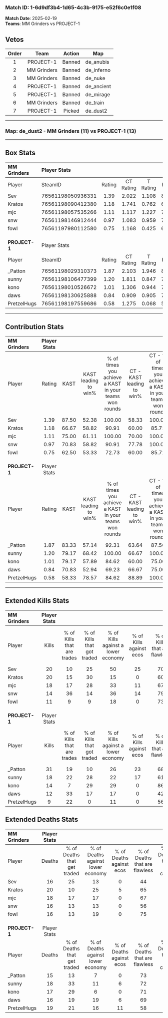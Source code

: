 ### Match ID: 1-6d9df3b4-1d65-4c3b-9175-e52f6c0e1f08  
**Match Date**: 2025-02-19  
**Teams**: MM Grinders vs PROJECT-1  

## Vetos  

| Order | Team | Action | Map |
| :---: | :--: | :----: | --- |
| 1 | PROJECT-1 | Banned | de_anubis |
| 2 | MM Grinders | Banned | de_inferno |
| 3 | MM Grinders | Banned | de_nuke |
| 4 | PROJECT-1 | Banned | de_ancient |
| 5 | PROJECT-1 | Banned | de_mirage |
| 6 | MM Grinders | Banned | de_train |
| 7 | PROJECT-1 | Picked | de_dust2 |

---  

### **Map**: de_dust2 - MM Grinders (11) vs PROJECT-1 (13)  
---  

## Box Stats  

| **MM Grinders** | Player Stats      |        |           |          |       |       |       |         |        |      |     |
| :- | :- | :-: | :-: | :-: | :-: | :-: | :-: | :-: | :-: | :-: | :-: |
| Player          | SteamID           | Rating | CT Rating | T Rating | KAST  |  ADR  | Kills | Assists | Deaths | K/D  | HS% |
| Sev             | 76561198050936331 |  1.39  |   2.022   |  1.108   | 87.50 | 94.0  |  20   |    6    |   16   | 1.25 | 35  |
| Kratos          | 76561198090412380 |  1.18  |   1.741   |  0.762   | 66.67 | 98.2  |  20   |    9    |   20   | 1.00 | 50  |
| mjc             | 76561198057535266 |  1.11  |   1.117   |  1.227   | 75.00 | 72.3  |  18   |    4    |   18   | 1.00 | 55  |
| snw             | 76561198146912444 |  0.97  |   1.083   |  0.959   | 70.83 | 70.3  |  14   |    5    |   16   | 0.88 | 42  |
| fowl            | 76561197980112580 |  0.75  |   1.168   |  0.425   | 62.50 | 54.0  |  11   |    5    |   16   | 0.69 | 36  |
|                 |                   |        |           |          |       |       |       |         |        |      |     |
|                 |                   |        |           |          |       |       |       |         |        |      |     |
|                 |                   |        |           |          |       |       |       |         |        |      |     |
| **PROJECT-1**   | Player Stats      |        |           |          |       |       |       |         |        |      |     |
| Player          | SteamID           | Rating | CT Rating | T Rating | KAST  |  ADR  | Kills | Assists | Deaths | K/D  | HS% |
| _Patton         | 76561198029310373 |  1.87  |   2.103   |  1.946   | 83.33 | 124.0 |  31   |    5    |   15   | 2.07 | 70  |
| sunny           | 76561198106477399 |  1.20  |   1.811   |  0.847   | 79.17 | 85.7  |  18   |    8    |   18   | 1.00 | 33  |
| kono            | 76561198010526672 |  1.01  |   1.306   |  0.944   | 79.17 | 69.4  |  14   |    6    |   17   | 0.82 | 50  |
| daws            | 76561198130625888 |  0.84  |   0.909   |  0.905   | 70.83 | 53.9  |  12   |    3    |   16   | 0.75 | 58  |
| PretzelHugs     | 76561198197559686 |  0.58  |   1.275   |  0.068   | 58.33 | 51.3  |   9   |    7    |   19   | 0.47 | 66  |
---  

## Contribution Stats  

| **MM Grinders** | Player Stats |       |                      |                                                        |                           |                                                             |                          |                                                            |
| :- | :-: | :-: | :-: | :-: | :-: | :-: | :-: | :-: |
| Player          |    Rating    | KAST  | KAST leading to win% | % of times you achieve a KAST in your teams won rounds | CT - KAST leading to win% | CT - % of times you achieve a KAST in your teams won rounds | T - KAST leading to win% | T - % of times you achieve a KAST in your teams won rounds |
| Sev             |     1.39     | 87.50 |        52.38         |                         100.00                         |           58.33           |                           100.00                            |          44.44           |                           100.00                           |
| Kratos          |     1.18     | 66.67 |        58.82         |                         90.91                          |           60.00           |                            85.71                            |          57.14           |                           100.00                           |
| mjc             |     1.11     | 75.00 |        61.11         |                         100.00                         |           70.00           |                           100.00                            |          50.00           |                           100.00                           |
| snw             |     0.97     | 70.83 |        58.82         |                         90.91                          |           77.78           |                           100.00                            |          37.50           |                           75.00                            |
| fowl            |     0.75     | 62.50 |        53.33         |                         72.73                          |           60.00           |                            85.71                            |          40.00           |                           50.00                            |
|                 |              |       |                      |                                                        |                           |                                                             |                          |                                                            |
|                 |              |       |                      |                                                        |                           |                                                             |                          |                                                            |
|                 |              |       |                      |                                                        |                           |                                                             |                          |                                                            |
| **PROJECT-1**   | Player Stats |       |                      |                                                        |                           |                                                             |                          |                                                            |
| Player          |    Rating    | KAST  | KAST leading to win% | % of times you achieve a KAST in your teams won rounds | CT - KAST leading to win% | CT - % of times you achieve a KAST in your teams won rounds | T - KAST leading to win% | T - % of times you achieve a KAST in your teams won rounds |
| _Patton         |     1.87     | 83.33 |        57.14         |                         92.31                          |           63.64           |                            87.50                            |          50.00           |                           100.00                           |
| sunny           |     1.20     | 79.17 |        68.42         |                         100.00                         |           66.67           |                           100.00                            |          71.43           |                           100.00                           |
| kono            |     1.01     | 79.17 |        57.89         |                         84.62                          |           60.00           |                            75.00                            |          55.56           |                           100.00                           |
| daws            |     0.84     | 70.83 |        52.94         |                         69.23                          |           66.67           |                            75.00                            |          37.50           |                           60.00                            |
| PretzelHugs     |     0.58     | 58.33 |        78.57         |                         84.62                          |           88.89           |                           100.00                            |          60.00           |                           60.00                            |
---  

## Extended Kills Stats  

| **MM Grinders** | Player Stats |                            |                            |                                    |                         |                              |                                 |                                       |                    |           |
| :- | :-: | :-: | :-: | :-: | :-: | :-: | :-: | :-: | :-: | :-: |
| Player          |    Kills     | % of Kills that are trades | % of Kills that got traded | % of Kills against a lower economy | % of Kills against ecos | % of Kills that are flawless | % of Kills that are close duels | % of Kills that are assisted by flash | Pistol Round Kills | AWP Kills |
| Sev             |      20      |             10             |             25             |                 50                 |           25            |              70              |                5                |                  10                   |         0          |     2     |
| Kratos          |      20      |             15             |             30             |                 15                 |            0            |              60              |                0                |                   0                   |         2          |     2     |
| mjc             |      18      |             17             |             28             |                 33                 |           11            |              67              |                0                |                   0                   |         0          |     2     |
| snw             |      14      |             36             |             14             |                 36                 |           14            |              79              |                7                |                   7                   |         0          |     2     |
| fowl            |      11      |             9              |             9              |                 18                 |            0            |              73              |                9                |                   9                   |         6          |     0     |
|                 |              |                            |                            |                                    |                         |                              |                                 |                                       |                    |           |
|                 |              |                            |                            |                                    |                         |                              |                                 |                                       |                    |           |
|                 |              |                            |                            |                                    |                         |                              |                                 |                                       |                    |           |
| **PROJECT-1**   | Player Stats |                            |                            |                                    |                         |                              |                                 |                                       |                    |           |
| Player          |    Kills     | % of Kills that are trades | % of Kills that got traded | % of Kills against a lower economy | % of Kills against ecos | % of Kills that are flawless | % of Kills that are close duels | % of Kills that are assisted by flash | Pistol Round Kills | AWP Kills |
| _Patton         |      31      |             19             |             10             |                 26                 |           23            |              68              |                6                |                   0                   |         2          |     5     |
| sunny           |      18      |             22             |             28             |                 22                 |           17            |              61              |               17                |                   0                   |         6          |     2     |
| kono            |      14      |             7              |             29             |                 29                 |            0            |              86              |                0                |                  14                   |         0          |     0     |
| daws            |      12      |             33             |             17             |                 17                 |            0            |              42              |               17                |                   0                   |         0          |     0     |
| PretzelHugs     |      9       |             22             |             0              |                 11                 |            0            |              56              |               11                |                   0                   |         0          |     3     |
## Extended Deaths Stats  

| **MM Grinders** | Player Stats |                             |                                   |                          |                               |                            |                           |               |
| :- | :-: | :-: | :-: | :-: | :-: | :-: | :-: | :-: |
| Player          |    Deaths    | % of Deaths that get traded | % of Deaths against lower economy | % of Deaths against ecos | % of Deaths that are flawless | % of Deaths that are close | % of Deaths while blinded | Deaths to AWP |
| Sev             |      16      |             25              |                13                 |            0             |              44               |             19             |             0             |       2       |
| Kratos          |      20      |             10              |                25                 |            5             |              65               |             15             |             0             |       5       |
| mjc             |      18      |             17              |                17                 |            0             |              67               |             0              |             0             |       0       |
| snw             |      16      |             13              |                13                 |            0             |              56               |             6              |             6             |       0       |
| fowl            |      16      |             13              |                19                 |            0             |              75               |             6              |             6             |       1       |
|                 |              |                             |                                   |                          |                               |                            |                           |               |
|                 |              |                             |                                   |                          |                               |                            |                           |               |
|                 |              |                             |                                   |                          |                               |                            |                           |               |
| **PROJECT-1**   | Player Stats |                             |                                   |                          |                               |                            |                           |               |
| Player          |    Deaths    | % of Deaths that get traded | % of Deaths against lower economy | % of Deaths against ecos | % of Deaths that are flawless | % of Deaths that are close | % of Deaths while blinded | Deaths to AWP |
| _Patton         |      15      |             13              |                 7                 |            0             |              73               |             0              |             7             |       1       |
| sunny           |      18      |             33              |                11                 |            6             |              72               |             0              |             6             |       1       |
| kono            |      17      |             29              |                 6                 |            0             |              71               |             0              |             0             |       1       |
| daws            |      16      |             19              |                19                 |            6             |              69               |             6              |             0             |       2       |
| PretzelHugs     |      19      |             21              |                16                 |            11            |              58               |             11             |            11             |       3       |
